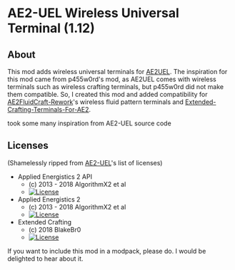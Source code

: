 # AE2-UEL Wireless Universal Terminal (1.12)


## About
This mod adds wireless universal terminals for [AE2UEL](https://github.com/AE2-UEL/Applied-Energistics-2). The inspiration for this mod came from p455w0rd's mod, as AE2UEL comes with wireless terminals such as wireless crafting terminals, but p455w0rd did not make them compatible. So, I created this mod and added compatibility for [AE2FluidCraft-Rework](https://github.com/Circulate233/AE2FluidCraft-Rework)'s wireless fluid pattern terminals and [Extended-Crafting-Terminals-For-AE2](https://github.com/0xC4DE/Extended-Crafting-Terminals-For-AE2).

took some many inspiration from AE2-UEL source code


## Licenses
(Shamelessly ripped from [AE2-UEL](https://github.com/AE2-UEL/Applied-Energistics-2/blob/master/README.md#license)'s list of licenses)
* Applied Energistics 2 API
    - (c) 2013 - 2018 AlgorithmX2 et al
    - [![License](https://img.shields.io/badge/License-MIT-red.svg?style=flat-square)](http://opensource.org/licenses/MIT)
* Applied Energistics 2
    - (c) 2013 - 2018 AlgorithmX2 et al
    - [![License](https://img.shields.io/badge/License-LGPLv3-blue.svg?style=flat-square)](https://raw.githubusercontent.com/AppliedEnergistics/Applied-Energistics-2/rv2/LICENSE)
* Extended Crafting
    - (c) 2018 BlakeBr0
    - [![License](https://img.shields.io/badge/license-MIT-blue?style=flat-square)](https://github.com/BlakeBr0/ExtendedCrafting/blob/1.21/LICENSE)

If you want to include this mod in a modpack, please do. I would be delighted to hear about it.